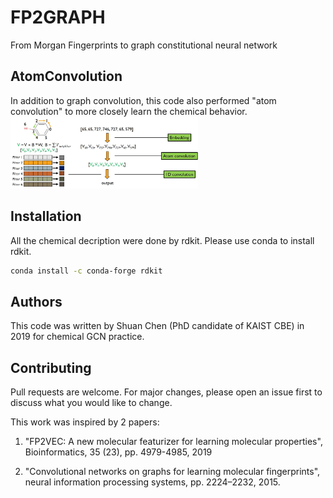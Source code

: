 # FP2GRAPH
From Morgan Fingerprints to graph constitutional neural network

## AtomConvolution

In addition to graph convolution, this code also performed "atom convolution" to more closely learn the chemical behavior.
<img src="https://github.com/shuan4638/FP2GRAPH/blob/master/Atomconv.jpg" width="300">
## Installation

All the chemical decription were done by rdkit. Please use conda to install rdkit.

```bash
conda install -c conda-forge rdkit
```

## Authors
This code was written by Shuan Chen (PhD candidate of KAIST CBE) in 2019 for chemical GCN practice.

## Contributing
Pull requests are welcome. For major changes, please open an issue first to discuss what you would like to change.

This work was inspired by 2 papers:

1. "FP2VEC: A new molecular featurizer for learning molecular properties", Bioinformatics, 35 (23), pp. 4979-4985, 2019

2. "Convolutional networks on graphs for learning molecular fingerprints", neural information processing systems, pp. 2224–2232, 2015.
